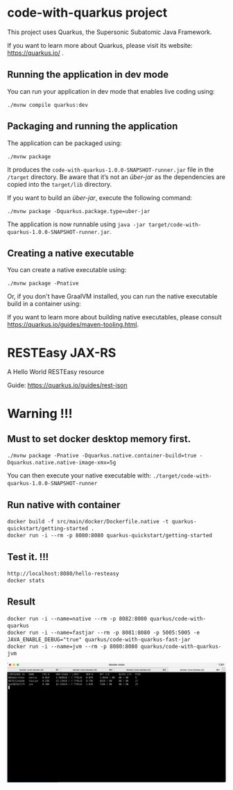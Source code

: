 # code-with-quarkus project

This project uses Quarkus, the Supersonic Subatomic Java Framework.

If you want to learn more about Quarkus, please visit its website: https://quarkus.io/ .

## Running the application in dev mode

You can run your application in dev mode that enables live coding using:
```shell script
./mvnw compile quarkus:dev
```

## Packaging and running the application

The application can be packaged using:
```shell script
./mvnw package
```
It produces the `code-with-quarkus-1.0.0-SNAPSHOT-runner.jar` file in the `/target` directory.
Be aware that it’s not an _über-jar_ as the dependencies are copied into the `target/lib` directory.

If you want to build an _über-jar_, execute the following command:
```shell script
./mvnw package -Dquarkus.package.type=uber-jar
```

The application is now runnable using `java -jar target/code-with-quarkus-1.0.0-SNAPSHOT-runner.jar`.

## Creating a native executable

You can create a native executable using: 
```shell script
./mvnw package -Pnative
```

Or, if you don't have GraalVM installed, you can run the native executable build in a container using:


If you want to learn more about building native executables, please consult https://quarkus.io/guides/maven-tooling.html.

# RESTEasy JAX-RS

<p>A Hello World RESTEasy resource</p>

Guide: https://quarkus.io/guides/rest-json


# Warning !!!
## Must to set docker desktop memory first.


```shell script
./mvnw package -Pnative -Dquarkus.native.container-build=true -Dquarkus.native.native-image-xmx=5g
```
You can then execute your native executable with: `./target/code-with-quarkus-1.0.0-SNAPSHOT-runner`

## Run native with container
```
docker build -f src/main/docker/Dockerfile.native -t quarkus-quickstart/getting-started .
docker run -i --rm -p 8080:8080 quarkus-quickstart/getting-started
```

## Test it. !!!
```
http://localhost:8080/hello-resteasy
docker stats
```
## Result
```
docker run -i --name=native --rm -p 8082:8080 quarkus/code-with-quarkus
docker run -i --name=fastjar --rm -p 8081:8080 -p 5005:5005 -e JAVA_ENABLE_DEBUG="true" quarkus/code-with-quarkus-fast-jar
docker run -i --name=jvm --rm -p 8080:8080 quarkus/code-with-quarkus-jvm
```
![image info](./images/img1.png)

